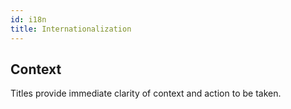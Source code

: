 ```yaml
---
id: i18n
title: Internationalization
---
```


## Context

Titles provide immediate clarity of context and action to be taken.